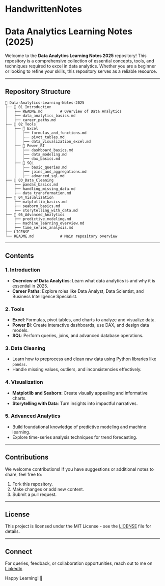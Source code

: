 # HandwrittenNotes

# Data Analytics Learning Notes (2025)

Welcome to the **Data Analytics Learning Notes 2025** repository! This repository is a comprehensive collection of essential concepts, tools, and techniques required to excel in data analytics. Whether you are a beginner or looking to refine your skills, this repository serves as a reliable resource.

---

## Repository Structure

```plaintext
📁 Data-Analytics-Learning-Notes-2025
├── 📂 01_Introduction
│   ├── README.md        # Overview of Data Analytics
│   ├── data_analytics_basics.md
│   ├── career_paths.md
├── 📂 02_Tools
│   ├── 📂 Excel
│   │   ├── formulas_and_functions.md
│   │   ├── pivot_tables.md
│   │   ├── data_visualization_excel.md
│   ├── 📂 Power_BI
│   │   ├── dashboard_basics.md
│   │   ├── data_modeling.md
│   │   ├── dax_basics.md
│   ├── 📂 SQL
│   │   ├── basic_queries.md
│   │   ├── joins_and_aggregations.md
│   │   ├── advanced_sql.md
├── 📂 03_Data_Cleaning
│   ├── pandas_basics.md
│   ├── handling_missing_data.md
│   ├── data_transformation.md
├── 📂 04_Visualization
│   ├── matplotlib_basics.md
│   ├── seaborn_basics.md
│   ├── storytelling_with_data.md
├── 📂 05_Advanced_Analytics
│   ├── predictive_modeling.md
│   ├── machine_learning_overview.md
│   ├── time_series_analysis.md
├── LICENSE
└── README.md            # Main repository overview
```

---

## Contents

### 1. Introduction
- **Overview of Data Analytics**: Learn what data analytics is and why it is essential in 2025.
- **Career Paths**: Explore roles like Data Analyst, Data Scientist, and Business Intelligence Specialist.

### 2. Tools
- **Excel**: Formulas, pivot tables, and charts to analyze and visualize data.
- **Power BI**: Create interactive dashboards, use DAX, and design data models.
- **SQL**: Perform queries, joins, and advanced database operations.

### 3. Data Cleaning
- Learn how to preprocess and clean raw data using Python libraries like `pandas`.
- Handle missing values, outliers, and inconsistencies effectively.

### 4. Visualization
- **Matplotlib and Seaborn**: Create visually appealing and informative charts.
- **Storytelling with Data**: Turn insights into impactful narratives.

### 5. Advanced Analytics
- Build foundational knowledge of predictive modeling and machine learning.
- Explore time-series analysis techniques for trend forecasting.

---

## Contributions
We welcome contributions! If you have suggestions or additional notes to share, feel free to:
1. Fork this repository.
2. Make changes or add new content.
3. Submit a pull request.

---

## License
This project is licensed under the MIT License - see the [LICENSE](LICENSE) file for details.

---

## Connect
For queries, feedback, or collaboration opportunities, reach out to me on [LinkedIn](https://www.linkedin.com/in/kedari-sri-venkatesh-359056347).

Happy Learning! 🎉
